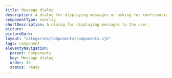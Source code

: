```yaml
---
title: Message dialog
description: A dialog for displaying messages or asking for confirmation.
componentType: overlay
shortDescription: A dialog for displaying messages to the user.
picture:
pictureDark:
layout: "categories/components/components.njk"
tags: component
eleventyNavigation:
  parent: Components
  key: Message dialog
  order: 18
  status: ready
---
```

